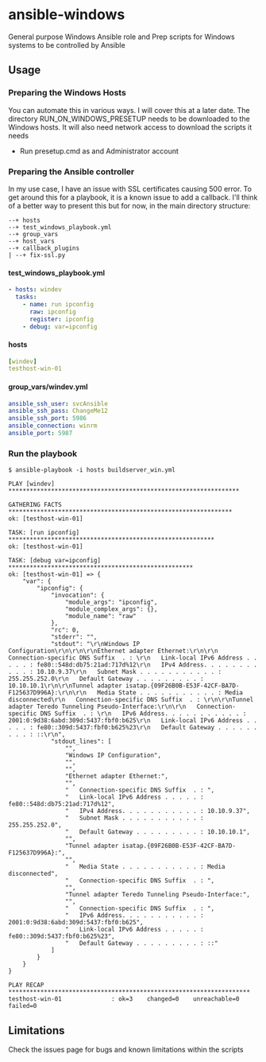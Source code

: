 # ansible-windows
General purpose Windows Ansible role and Prep scripts for Windows systems to be controlled by Ansible

## Usage
### Preparing the Windows Hosts
You can automate this in various ways. I will cover this at a later date.
The directory RUN_ON_WINDOWS_PRESETUP needs to be downloaded to the Windows hosts. It will also need network access to download the scripts it needs
- Run presetup.cmd as and Administrator account

### Preparing the Ansible controller
In my use case, I have an issue with SSL certificates causing 500 error. To get around this for a playbook, it is a known issue to add a callback.
I'll think of a better way to present this but for now, in the main directory structure:
```
--+ hosts
--+ test_windows_playbook.yml
--+ group_vars
--+ host_vars
--+ callback_plugins
| --+ fix-ssl.py
```
#### test_windows_playbook.yml
```yaml
- hosts: windev
  tasks:
    - name: run ipconfig
      raw: ipconfig
      register: ipconfig
    - debug: var=ipconfig
```
#### hosts
```yaml
[windev]
testhost-win-01
```
#### group_vars/windev.yml
```yaml
ansible_ssh_user: svcAnsible
ansible_ssh_pass: ChangeMe12
ansible_ssh_port: 5986
ansible_connection: winrm
ansible_port: 5987
```
### Run the playbook
```
$ ansible-playbook -i hosts buildserver_win.yml 

PLAY [windev] ***************************************************************** 

GATHERING FACTS *************************************************************** 
ok: [testhost-win-01]

TASK: [run ipconfig] ********************************************************** 
ok: [testhost-win-01]

TASK: [debug var=ipconfig] **************************************************** 
ok: [testhost-win-01] => {
    "var": {
        "ipconfig": {
            "invocation": {
                "module_args": "ipconfig", 
                "module_complex_args": {}, 
                "module_name": "raw"
            }, 
            "rc": 0, 
            "stderr": "", 
            "stdout": "\r\nWindows IP Configuration\r\n\r\n\r\nEthernet adapter Ethernet:\r\n\r\n   Connection-specific DNS Suffix  . : \r\n   Link-local IPv6 Address . . . . . : fe80::548d:db75:21ad:717d%12\r\n   IPv4 Address. . . . . . . . . . . : 10.10.9.37\r\n   Subnet Mask . . . . . . . . . . . : 255.255.252.0\r\n   Default Gateway . . . . . . . . . : 10.10.10.1\r\n\r\nTunnel adapter isatap.{09F26B0B-E53F-42CF-BA7D-F125637D996A}:\r\n\r\n   Media State . . . . . . . . . . . : Media disconnected\r\n   Connection-specific DNS Suffix  . : \r\n\r\nTunnel adapter Teredo Tunneling Pseudo-Interface:\r\n\r\n   Connection-specific DNS Suffix  . : \r\n   IPv6 Address. . . . . . . . . . . : 2001:0:9d38:6abd:309d:5437:fbf0:b625\r\n   Link-local IPv6 Address . . . . . : fe80::309d:5437:fbf0:b625%23\r\n   Default Gateway . . . . . . . . . : ::\r\n", 
            "stdout_lines": [
                "", 
                "Windows IP Configuration", 
                "", 
                "", 
                "Ethernet adapter Ethernet:", 
                "", 
                "   Connection-specific DNS Suffix  . : ", 
                "   Link-local IPv6 Address . . . . . : fe80::548d:db75:21ad:717d%12", 
                "   IPv4 Address. . . . . . . . . . . : 10.10.9.37", 
                "   Subnet Mask . . . . . . . . . . . : 255.255.252.0", 
                "   Default Gateway . . . . . . . . . : 10.10.10.1", 
                "", 
                "Tunnel adapter isatap.{09F26B0B-E53F-42CF-BA7D-F125637D996A}:", 
                "", 
                "   Media State . . . . . . . . . . . : Media disconnected", 
                "   Connection-specific DNS Suffix  . : ", 
                "", 
                "Tunnel adapter Teredo Tunneling Pseudo-Interface:", 
                "", 
                "   Connection-specific DNS Suffix  . : ", 
                "   IPv6 Address. . . . . . . . . . . : 2001:0:9d38:6abd:309d:5437:fbf0:b625", 
                "   Link-local IPv6 Address . . . . . : fe80::309d:5437:fbf0:b625%23", 
                "   Default Gateway . . . . . . . . . : ::"
            ]
        }
    }
}

PLAY RECAP ******************************************************************** 
testhost-win-01              : ok=3    changed=0    unreachable=0    failed=0   
```


## Limitations
Check the issues page for bugs and known limitations within the scripts

